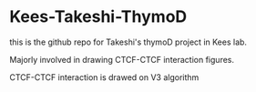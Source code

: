 # Kees-Takeshi-ThymoD

this is the github repo for Takeshi's thymoD project in Kees lab.

Majorly involved in drawing CTCF-CTCF interaction figures.

CTCF-CTCF interaction is drawed on V3 algorithm
